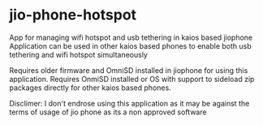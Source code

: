 # jio-phone-hotspot
App for managing wifi hotspot and usb tethering in kaios based jiophone  
Application can be used in other kaios based phones to enable both usb tethering and wifi hotspot simultaneously 

Requires older firmware and OmniSD installed in jiophone for using this application.
Requires OnmiSD installed or OS with support to sideload zip packages directly for other kaios based phones. 


Disclimer:
I don't endrose using this application as it may be against the terms of usage of jio phone as its a non approved software  
